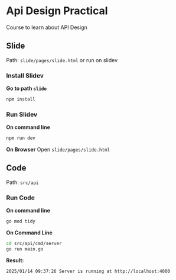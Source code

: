 # Api Design Practical

Course to learn about API Design

## Slide
Path: `slide/pages/slide.html`
or run on slidev

### Install Slidev

**Go to path `slide`**
```bash
npm install
```

### Run Slidev
**On command line**

```bash
npm run dev
```
**On Browser**
Open `slide/pages/slide.html`

## Code

Path: `src/api`

### Run Code

**On command line**

```bash
go mod tidy
```

**On Command Line**

```bash
cd src/api/cmd/server
go run main.go
```

**Result:**

```bash
2025/01/14 09:37:26 Server is running at http://localhost:4000
```
